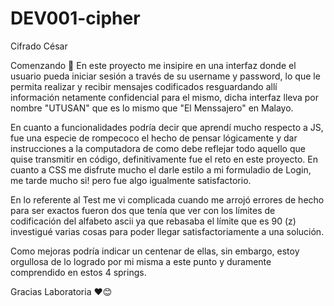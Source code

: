 # DEV001-cipher

Cifrado César


Comenzando 🚀
En este proyecto me insipire en una interfaz donde el usuario pueda iniciar sesión a través de su username y password, lo que le permita realizar y recibir mensajes codificados resguardando allí información netamente confidencial para el mismo, dicha interfaz lleva por nombre "UTUSAN" que es lo mismo que "El Menssajero" en Malayo.

En cuanto a funcionalidades podría decir que aprendí mucho respecto a JS, fue una especie de rompecoco el hecho de pensar lógicamente y dar instrucciones a la computadora de como debe reflejar todo aquello que quise transmitir en código, definitivamente fue el reto en este proyecto. En cuanto a CSS me disfrute mucho el darle estilo a mi formuladio de Login, me tarde mucho si! pero fue algo igualmente satisfactorio.

En lo referente al Test me vi complicada cuando me arrojó errores de hecho para ser exactos fueron dos que tenía que ver con los límites de codificación del alfabeto ascii ya que rebasaba el límite que es 90 (z) investigué varias cosas para poder llegar satisfactoriamente a una solución.

Como mejoras podría indicar un centenar de ellas, sin embargo, estoy orgullosa de lo logrado por mi misma a este punto y duramente comprendido en estos 4 springs.

Gracias Laboratoria ❤️😊
